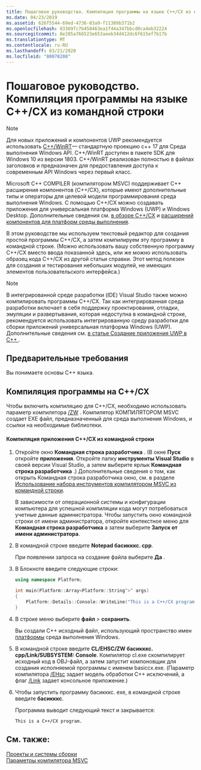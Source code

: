 ```yaml
---
title: Пошаговое руководство. Компиляция программы на языке C++/CX из командной строки
ms.date: 04/23/2019
ms.assetid: 626f5544-69ed-4736-83a9-f11389b371b2
ms.openlocfilehash: 83369fc7b458463ea1f44a347bbcd0ca4eb32224
ms.sourcegitcommit: 8e285a766523e653aeeb34d412dc6f615ef7b17b
ms.translationtype: MT
ms.contentlocale: ru-RU
ms.lasthandoff: 03/21/2020
ms.locfileid: "80078208"
---
```

# <a name="walkthrough-compiling-a-ccx-program-on-the-command-line"></a>Пошаговое руководство. Компиляция программы на языке C++/CX из командной строки

> [!NOTE]
> Для новых приложений и компонентов UWP рекомендуется использовать [ C++/WinRT](/windows/uwp/cpp-and-winrt-apis/)— стандартную проекцию c++ 17 для Среда выполнения Windows API. C++/WinRT доступен в пакете SDK для Windows 10 из версии 1803. C++/WinRT реализован полностью в файлах заголовков и предназначен для предоставления доступа к современным API Windows через первый класс.

Microsoft C++ COMPILER (компилятором MSVC) поддерживает C++ расширения компонентов (C++/CX), которые имеют дополнительные типы и операторы для целевой модели программирования среда выполнения Windows. С помощью C++/CX можно создавать приложения для универсальная платформа Windows (UWP) и Windows Desktop. Дополнительные сведения см. [в обзоре C++/CX](https://msdn.microsoft.com/magazine/dn166929.aspx) и [расширений компонентов для платформ среды выполнения](../extensions/component-extensions-for-runtime-platforms.md).

В этом руководстве мы используем текстовый редактор для создания простой программы C++/CX, а затем компилируем эту программу в командной строке. (Можно использовать вашу собственную программу C++/CX вместо ввода показанной здесь, или же можно использовать образец кода C++/CX из другой статьи справки. Этот метод полезен для создания и тестирования небольших модулей, не имеющих элементов пользовательского интерфейса.)

> [!NOTE]
> В интегрированной среде разработки (IDE) Visual Studio также можно компилировать программы C++/CX. Так как интегрированная среда разработки включает в себя поддержку проектирования, отладки, эмуляции и развертывания, которая недоступна в командной строке, рекомендуется использовать интегрированную среду разработки для сборки приложений универсальная платформа Windows (UWP). Дополнительные сведения см. [в статье Создание приложения UWP в C++ ](/windows/uwp/get-started/create-a-basic-windows-10-app-in-cpp).

## <a name="prerequisites"></a>Предварительные требования

Вы понимаете основы C++ языка.

## <a name="compiling-a-ccx-program"></a>Компиляция программы на C++/CX

Чтобы включить компиляцию для C++/CX, необходимо использовать параметр компилятора [/ZW](reference/zw-windows-runtime-compilation.md) . Компилятор КОМПИЛЯТОРОМ MSVC создает EXE файл, предназначенный для среда выполнения Windows, и ссылки на необходимые библиотеки.

#### <a name="to-compile-a-ccx-application-on-the-command-line"></a>Компиляция приложения C++/CX из командной строки

1. Откройте окно **Командная строка разработчика** . (В окне **Пуск** откройте **приложения**. Откройте папку **инструменты Visual Studio** в своей версии Visual Studio, а затем выберите ярлык **Командная строка разработчика** .) Дополнительные сведения о том, как открыть Командная строка разработчика окно, см. в разделе [Использование набора инструментов компилятором MSVC из командной строки](building-on-the-command-line.md).

   В зависимости от операционной системы и конфигурации компьютера для успешной компиляции кода могут потребоваться учетные данные администратора. Чтобы запустить окно командной строки от имени администратора, откройте контекстное меню для **Командная строка разработчика** а затем выберите **Запуск от имени администратора**.

1. В командной строке введите **Notepad басикккс. cpp**.

   При появлении запроса на создание файла выберите **Да** .

1. В Блокноте введите следующие строки:

    ```cpp
    using namespace Platform;

    int main(Platform::Array<Platform::String^>^ args)
    {
        Platform::Details::Console::WriteLine("This is a C++/CX program.");
    }
    ```

1. В строке меню выберите **файл** > **сохранить**.

   Вы создали C++ исходный файл, использующий пространство имен [платформы](../cppcx/platform-namespace-c-cx.md) среда выполнения Windows.

1. В командной строке введите **CL/EHSC/ZW басикккс. cpp/Link/SUBSYSTEM: Console**. Компилятор cl.exe скомпилирует исходный код в OBJ-файл, а затем запустит компоновщик для создания исполняемой программы с именем basiccx.exe. (Параметр компилятора [/EHsc](reference/eh-exception-handling-model.md) задает модель обработки C++ исключений, а флаг [/Link](reference/link-pass-options-to-linker.md) задает консольное приложение.)

1. Чтобы запустить программу басикккс. exe, в командной строке введите **басикккс**.

   Программа выводит следующий текст и закрывается:

    ```Output
    This is a C++/CX program.
    ```

## <a name="see-also"></a>См. также:

[Проекты и системы сборки](projects-and-build-systems-cpp.md)<br/>
[Параметры компилятора MSVC](reference/compiler-options.md)

